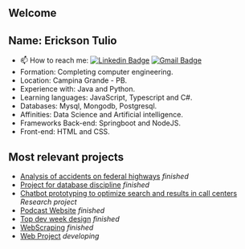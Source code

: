 
## Welcome


## Name: Erickson Tulio
- 📫 How to reach me: 
[![Linkedin Badge](https://img.shields.io/badge/-Erickson%20Tulio-3333cc?style=flat-square&logo=Linkedin&logoColor=white&link=https://www.linkedin.com/in/erickson-eng/)](https://www.linkedin.com/in/erickson-eng/) 
[![Gmail Badge](https://img.shields.io/badge/-erickson.tulio96@gmail.com-3333cc?style=flat-square&logo=Gmail&logoColor=white&link=mailto:erickson.tulio96@gmail.com)](mailto:erickson.tulio96@gmail.com)
- Formation: Completing computer engineering.
- Location: Campina Grande - PB.
- Experience with: Java and Python.
- Learning languages: JavaScript, Typescript and C#.
- Databases: Mysql, Mongodb, Postgresql.
- Affinities: Data Science and Artificial intelligence.
- Frameworks Back-end: Springboot and NodeJS.
- Front-end: HTML and CSS.

## Most relevant projects
- [Analysis of accidents on federal highways](https://github.com/Erickson-Eng/Projeto-Estatistica) *finished*
- [Project for database discipline](https://github.com/Erickson-Eng/Banco-de-dados) *finished*
- [Chatbot prototyping to optimize search and results in call centers](https://github.com/Erickson-Eng/Projeto-de-Pesquisa) *Research project* 
- [Podcast Website](https://github.com/Erickson-Eng/NLW-5_Reactjs) *finished*
- [Top dev week design](https://github.com/Erickson-Eng/fullstackproject) *finished*
- [WebScraping](https://github.com/Erickson-Eng/WebScraping) *finished*
- [Web Project](https://github.com/Erickson-Eng/Quatty) *developing*
